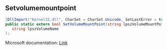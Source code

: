 ## Setvolumemountpoint

```csharp
[DllImport("Kernel32.dll", CharSet = CharSet.Unicode, SetLastError = true)][return: MarshalAs(UnmanagedType.Bool)]
public static extern bool SetVolumeMountPoint(string lpszVolumeMountPoint,
   string lpszVolumeName
);
```

Microsoft documentation: [Link](https://docs.microsoft.com/en-us/windows/win32/api/winbase/nf-winbase-setvolumemountpointw)
